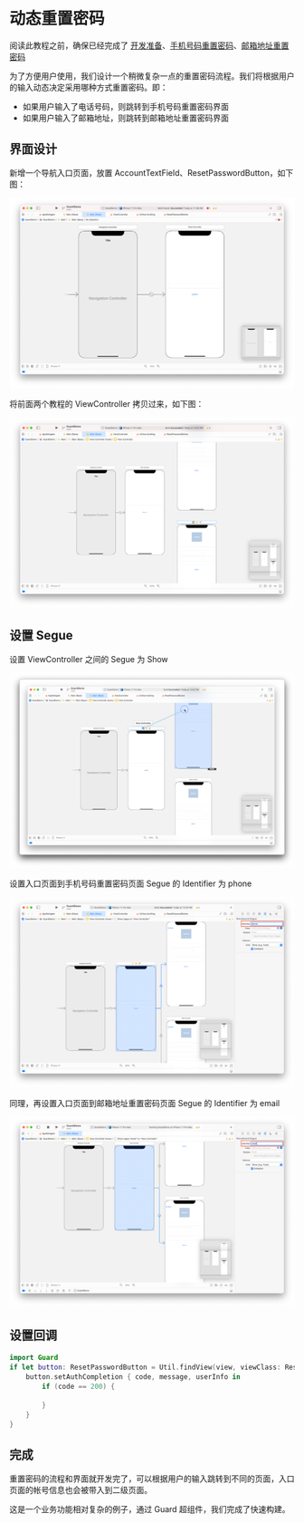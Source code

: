 # 动态重置密码

<LastUpdated/>

阅读此教程之前，确保已经完成了 [开发准备](/reference-new/mobile-and-client-applications/sdk-for-ios/develop)、[手机号码重置密码](./reset-password-by-phone.md)、[邮箱地址重置密码](./reset-password-by-email.md)

为了方便用户使用，我们设计一个稍微复杂一点的重置密码流程。我们将根据用户的输入动态决定采用哪种方式重置密码。即：

* 如果用户输入了电话号码，则跳转到手机号码重置密码界面
* 如果用户输入了邮箱地址，则跳转到邮箱地址重置密码界面

## 界面设计

新增一个导航入口页面，放置 AccountTextField、ResetPasswordButton，如下图：

![](./images/reset-password-all1.png)

将前面两个教程的 ViewController 拷贝过来，如下图：

![](./images/reset-password-all2.png)

## 设置 Segue

设置 ViewController 之间的 Segue 为 Show

![](./images/reset-password-all3.png)

设置入口页面到手机号码重置密码页面 Segue 的 Identifier 为 phone

![](./images/reset-password-all4.png)

同理，再设置入口页面到邮箱地址重置密码页面 Segue 的 Identifier 为 email

![](./images/reset-password-all5.png)

## 设置回调

```swift
import Guard
if let button: ResetPasswordButton = Util.findView(view, viewClass: ResetPasswordButton.self) {
    button.setAuthCompletion { code, message, userInfo in
        if (code == 200) {
            
        }
    }
}
```

## 完成

重置密码的流程和界面就开发完了，可以根据用户的输入跳转到不同的页面，入口页面的帐号信息也会被带入到二级页面。

这是一个业务功能相对复杂的例子，通过 Guard 超组件，我们完成了快速构建。